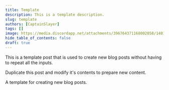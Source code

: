 ```yaml
---
title: Template
description: This is a template description.
slug: template
authors: [CaptainSlayer]
tags: []
image: https://media.discordapp.net/attachments/396764371168002058/1401272172856475658/pn-logo_v2_2.jpg?ex=688fabe8&is=688e5a68&hm=eaeca5b437397c651f47e734cf9932100740aa1380f05264d56818971aa2829e&=&format=webp&width=864&height=864
hide_table_of_contents: false
draft: true
---
```


This is a template post that is used to create new blog posts without having to repeat all the inputs. 

Duplicate this post and modify it's contents to prepare new content.

<!-- truncate -->

A template for creating new blog posts.